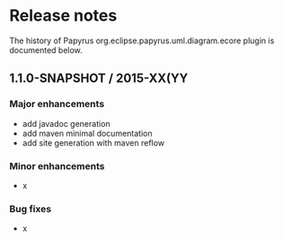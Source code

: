# Release notes

The history of Papyrus org.eclipse.papyrus.uml.diagram.ecore plugin is documented below.


## 1.1.0-SNAPSHOT / 2015-XX(YY

### Major enhancements

-   add javadoc generation
-   add maven minimal documentation
-   add site generation with maven reflow

### Minor enhancements

-   x

### Bug fixes

-   x



